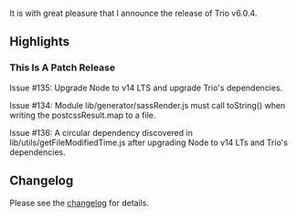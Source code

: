 <!--
template: articlepage
title: Trio v6.0.4
appendToTarget: true
category: releases
tag: v6.0.4
articleTitle: "Trio v6.0.4"
activeHeaderItem: 3
socialMediaMetaTags:
- "<meta property='og:type' content='article'>"
- "<meta property='og:title' content='Trio v6.0.4'>"
- "<meta property='og:description' content='It is with great pleasure that I announce the release of Trio v6.0.4.'>"
- "<meta property='og:url' content='https://gettriossg.com/blog/releases/2021/05/07/v6.0.4/'>"
- "<meta property='og:image' content='https://gettriossg.com/media/trio-social-media-image.png'>"
- "<meta name='twitter:card' content='summary_large_image'>"
- "<meta name='twitter:site' content='@gettriossg'>"
- "<meta name='twitter:creator' content='@jefftschwartz'>"
- "<meta name='twitter:title' content='Trio v6.0.4'>"
- "<meta name='twitter:description' content='It is with great pleasure that I announce the release of Trio v6.0.4.'>"
- "<meta name='twitter:image' content='https://gettriossg.com/media/trio-social-media-image.png'>"
-->

It is with great pleasure that I announce the release of Trio v6.0.4.

## Highlights

### This Is A Patch Release

Issue #135: Upgrade Node to v14 LTS and upgrade Trio's dependencies.

Issue #134: Module lib/generator/sassRender.js must call toString() when writing the postcssResult.map to a file.

Issue #136: A circular dependency discovered in lib/utils/getFileModifiedTime.js after upgrading Node to v14 LTs and Trio's dependencies.

## Changelog

Please see the <a target="_blank" href="https://github.com/4awpawz/trio/issues?q=is%3Aissue+milestone%3Av6.0.4+is%3Aclosed">changelog</a> for details.
<!-- end -->
